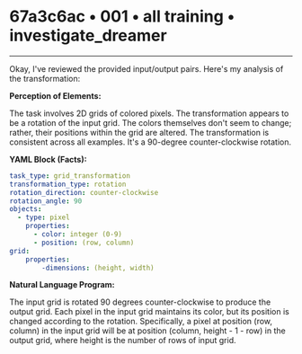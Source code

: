 # 67a3c6ac • 001 • all training • investigate_dreamer

---
Okay, I've reviewed the provided input/output pairs. Here's my analysis of the transformation:

**Perception of Elements:**

The task involves 2D grids of colored pixels. The transformation appears to be a rotation of the input grid. The colors themselves don't seem to change; rather, their positions within the grid are altered. The transformation is consistent across all examples. It's a 90-degree counter-clockwise rotation.

**YAML Block (Facts):**



```yaml
task_type: grid_transformation
transformation_type: rotation
rotation_direction: counter-clockwise
rotation_angle: 90
objects:
  - type: pixel
    properties:
      - color: integer (0-9)
      - position: (row, column)
grid:
    properties:
        -dimensions: (height, width)
```



**Natural Language Program:**

The input grid is rotated 90 degrees counter-clockwise to produce the output grid. Each pixel in the input grid maintains its color, but its position is changed according to the rotation. Specifically, a pixel at position (row, column) in the input grid will be at position (column, height - 1 - row) in the output grid, where height is the number of rows of input grid.


